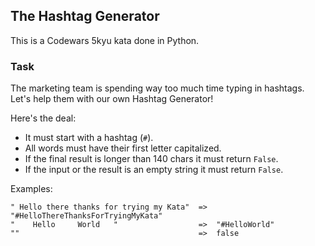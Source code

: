 ## The Hashtag Generator

This is a Codewars 5kyu kata done in Python.

### Task

The marketing team is spending way too much time typing in hashtags. Let's help them with our own Hashtag Generator!

Here's the deal:

- It must start with a hashtag (`#`).
- All words must have their first letter capitalized.
- If the final result is longer than 140 chars it must return `False`.
- If the input or the result is an empty string it must return `False`.

Examples:
```
" Hello there thanks for trying my Kata"  =>  "#HelloThereThanksForTryingMyKata"
"    Hello     World   "                  =>  "#HelloWorld"
""                                        =>  false
```
